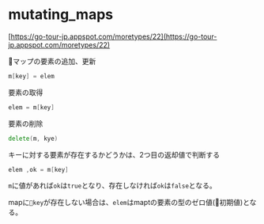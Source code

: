 # mutating_maps

[https://go-tour-jp.appspot.com/moretypes/22](https://go-tour-jp.appspot.com/moretypes/22)

マップの要素の追加、更新

```go
m[key] = elem
```

要素の取得

```go
elem = m[key]
```

要素の削除

```go
delete(m, kye)
```

キーに対する要素が存在するかどうかは、2つ目の返却値で判断する

```go
elem ,ok = m[key]
```

`m`に値があれば`ok`は`true`となり、存在しなければ`ok`は`false`となる。

mapに`key`が存在しない場合は、`elem`はmaptの要素の型のゼロ値(初期値)となる。